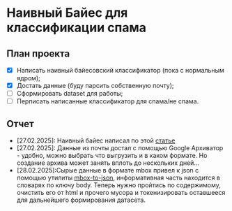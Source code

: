 # Наивный Байес для классификации спама
## План проекта
- [x] Написать наивный байесовский классификатор (пока с нормальным ядром);
- [x] Достать данные (буду парсить собственную почту);
- [ ] Сформировать dataset для работы;
- [ ] Перписать написанные классификатор для спама/не спама.
## Отчет
- \[27.02.2025\]: Наивный  байес написал по этой [статье](https://en.wikipedia.org/wiki/Naive_Bayes_classifier#Training)
- \[27.02.2025\]: Данные из почты достал с помощью Google Архиватор - удобно, можно выбрать что выгрузить и в каком формате. Но создание архива может занять вплоть до нескольких дней... 
- \[28.02.2025\]:Сырые данные в формате mbox привел к json с помощью утилиты [mbox-to-json](https://github.com/PS1607/mbox-to-json), информативная часть находится в словарях по ключу body. Теперь нужно пройтись по содержимому, очистить его от html и прочего мусора и токенизировать оставшееся для дальнейшего формирования датасета. 